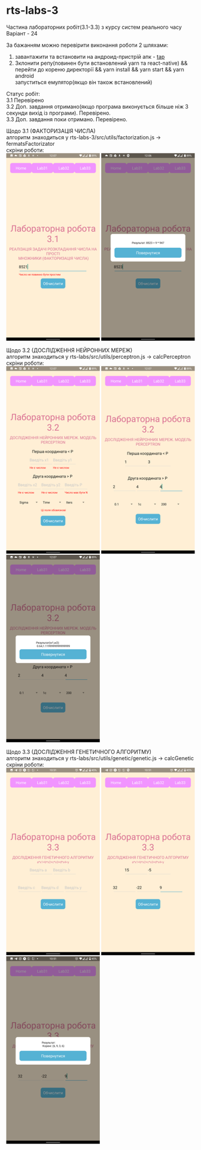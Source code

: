 # rts-labs-3

Частина лабораторних робіт(3.1-3.3) з курсу систем реального часу <br/>
Варіант - 24 <br />

За бажанням можно перевірити виконання роботи 2 шляхами: <br />

1. завантажити та встановити на андроид-пристрій апк - <a href="https://drive.google.com/file/d/1-H5R9PCofFxeXTC8LrjfCqM00Yhxn44S/view">tap</a>
2. Зклонити репу(повинен бути встановлений yarn та react-native) && перейти до кореню директорії && yarn install && yarn start && yarn android <br /> запуститься емулятор(якщо він також встановлений)

Статус робіт: <br/>
3.1 Перевірено<br/>
3.2 Доп. завдання отримано(якщо програма виконується більше ніж 3 секунди вихід із програми). Перевірено.<br/>
3.3 Доп. завдання поки отримано. Перевірено.<br/>

Щодо 3.1 (ФАКТОРИЗАЦІЯ ЧИСЛА)<br/>
алгоритм знаходиться у rts-labs-3/src/utils/factorization.js -> fermatsFactorizator<br/>
скріни роботи:<br/>
<img src='screenshots/31/1.png' width="250px"></img>
<img src='screenshots/31/2.png' width="250px"></img>

Щодо 3.2 (ДОСЛІДЖЕННЯ НЕЙРОННИХ МЕРЕЖ)<br/>
алгоритм знаходиться у rts-labs/src/utils/perceptron.js -> calcPerceptron<br/>
скріни роботи:<br/>
<img src='screenshots/32/1.png' width="250px"></img>
<img src='screenshots/32/2.png' width="250px"></img>
<img src='screenshots/32/3.png' width="250px"></img>

Щодо 3.3 (ДОСЛІДЖЕННЯ ГЕНЕТИЧНОГО АЛГОРИТМУ)<br/>
алгоритм знаходиться у rts-labs/src/utils/genetic/genetic.js -> calcGenetic<br/>
скріни роботи:<br/>
<img src='screenshots/33/1.png' width="250px"></img>
<img src='screenshots/33/2.png' width="250px"></img>
<img src='screenshots/33/3.png' width="250px"></img>
